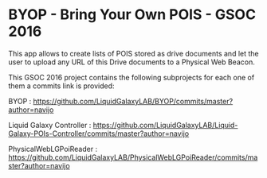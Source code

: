 # BYOP - Bring Your Own POIS - GSOC 2016</h1>
This app allows to create lists of POIS stored as drive documents and let the user to upload any URL of this Drive documents to a Physical Web Beacon.

This GSOC 2016 project contains the following subprojects for each one of them a commits link is provided:

BYOP : https://github.com/LiquidGalaxyLAB/BYOP/commits/master?author=navijo

Liquid Galaxy Controller : https://github.com/LiquidGalaxyLAB/Liquid-Galaxy-POIs-Controller/commits/master?author=navijo

PhysicalWebLGPoiReader : https://github.com/LiquidGalaxyLAB/PhysicalWebLGPoiReader/commits/master?author=navijo
